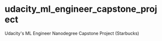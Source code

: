 # udacity_ml_engineer_capstone_project
Udacity's ML Engineer Nanodegree Capstone Project (Starbucks)

